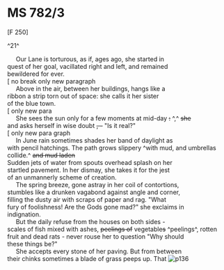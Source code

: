 # MS 782/3

[F 250]

^21^

&nbsp;&nbsp;&nbsp;&nbsp;&nbsp;Our Lane is torturous, as if, ages ago, she started in \
quest of her goal, vacillated right and left, and remained \
bewildered for ever. \
[ no break only new paragraph \
&nbsp;&nbsp;&nbsp;&nbsp;&nbsp;Above in the air, between her buildings, hangs like a \
ribbon a strip torn out of space: she calls it her sister \
of the blue town. \
[ only new para \
&nbsp;&nbsp;&nbsp;&nbsp;&nbsp;She sees the sun only for a few moments at mid-day ~~:~~ ^,^ ~~she~~ \
and asks herself in wise doubt ~~, -~~ "Is it real?" \
[ only new para graph \
&nbsp;&nbsp;&nbsp;&nbsp;&nbsp;In June rain sometimes shades her band of daylight as \
with pencil hatchings. The path grows slippery ^with mud, and umbrellas collide.^ ~~and mud laden~~ \
Sudden jets of water from spouts overhead splash on her \
startled pavement. In her dismay, she takes it for the jest \
of an unmannerly scheme of creation. \
&nbsp;&nbsp;&nbsp;&nbsp;&nbsp;The spring breeze, gone astray in her coil of contortions, \
stumbles like a drunken vagabond against angle and corner, \
filling the dusty air with scraps of paper and rag. "What \
fury of foolishness! Are the Gods gone mad?" she exclaims in \
indignation. \
&nbsp;&nbsp;&nbsp;&nbsp;&nbsp;But the daily refuse from the houses on both sides - \
scales of fish mixed with ashes, ~~peelings of~~ vegetable~~s~~ ^peelings^, rotten \
fruit and dead rats - never rouse her to question "Why should \
these things be?" \
&nbsp;&nbsp;&nbsp;&nbsp;&nbsp;She accepts every stone of her paving. But from between \
their chinks sometimes a blade of grass peeps up. That
![p136](MS782_3-136.jpg)
